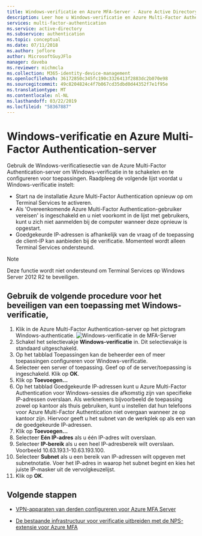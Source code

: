 ```yaml
---
title: Windows-verificatie en Azure MFA-Server - Azure Active Directory
description: Leer hoe u Windows-verificatie en Azure Multi-Factor Authentication-server implementeert.
services: multi-factor-authentication
ms.service: active-directory
ms.subservice: authentication
ms.topic: conceptual
ms.date: 07/11/2018
ms.author: joflore
author: MicrosoftGuyJFlo
manager: daveba
ms.reviewer: michmcla
ms.collection: M365-identity-device-management
ms.openlocfilehash: 36172850c345fc190c3326413f2883dc2b070e98
ms.sourcegitcommit: 49c8204824c4f7b067cd35dbd0d44352f7e1f95e
ms.translationtype: MT
ms.contentlocale: nl-NL
ms.lasthandoff: 03/22/2019
ms.locfileid: "58367887"
---
```

# <a name="windows-authentication-and-azure-multi-factor-authentication-server"></a>Windows-verificatie en Azure Multi-Factor Authentication-server

Gebruik de Windows-verificatiesectie van de Azure Multi-Factor Authentication-server om Windows-verificatie in te schakelen en te configureren voor toepassingen. Raadpleeg de volgende lijst voordat u Windows-verificatie instelt:

* Start na de installatie Azure Multi-Factor Authentication opnieuw op om Terminal Services te activeren.
* Als 'Overeenkomende Azure Multi-Factor Authentication-gebruiker vereisen' is ingeschakeld en u niet voorkomt in de lijst met gebruikers, kunt u zich niet aanmelden bij de computer wanneer deze opnieuw is opgestart.
* Goedgekeurde IP-adressen is afhankelijk van de vraag of de toepassing de client-IP kan aanbieden bij de verificatie. Momenteel wordt alleen Terminal Services ondersteund.  

> [!NOTE]
> Deze functie wordt niet ondersteund om Terminal Services op Windows Server 2012 R2 te beveiligen.

## <a name="to-secure-an-application-with-windows-authentication-use-the-following-procedure"></a>Gebruik de volgende procedure voor het beveiligen van een toepassing met Windows-verificatie,

1. Klik in de Azure Multi-Factor Authentication-server op het pictogram Windows-authenticatie.
   ![Windows-verificatie in de MFA-Server](./media/howto-mfaserver-windows/windowsauth.png)
2. Schakel het selectievakje **Windows-verificatie** in. Dit selectievakje is standaard uitgeschakeld.
3. Op het tabblad Toepassingen kan de beheerder een of meer toepassingen configureren voor Windows-verificatie.
4. Selecteer een server of toepassing. Geef op of de server/toepassing is ingeschakeld. Klik op **OK**.
5. Klik op **Toevoegen...**
6. Op het tabblad Goedgekeurde IP-adressen kunt u Azure Multi-Factor Authentication voor Windows-sessies die afkomstig zijn van specifieke IP-adressen overslaan. Als werknemers bijvoorbeeld de toepassing zowel op kantoor als thuis gebruiken, kunt u instellen dat hun telefoons voor Azure Multi-Factor Authentication niet overgaan wanneer ze op kantoor zijn. Hiervoor geeft u het subnet van de werkplek op als een van de goedgekeurde IP-adressen.
7. Klik op **Toevoegen...**
8. Selecteer **Eén IP-adres** als u één IP-adres wilt overslaan.
9. Selecteer **IP-bereik** als u een heel IP-adresbereik wilt overslaan. Voorbeeld 10.63.193.1-10.63.193.100.
10. Selecteer **Subnet** als u een bereik van IP-adressen wilt opgeven met subnetnotatie. Voer het IP-adres in waarop het subnet begint en kies het juiste IP-masker uit de vervolgkeuzelijst.
11. Klik op **OK**.

## <a name="next-steps"></a>Volgende stappen

- [VPN-apparaten van derden configureren voor Azure MFA Server](howto-mfaserver-nps-vpn.md)

- [De bestaande infrastructuur voor verificatie uitbreiden met de NPS-extensie voor Azure MFA](howto-mfa-nps-extension.md)

